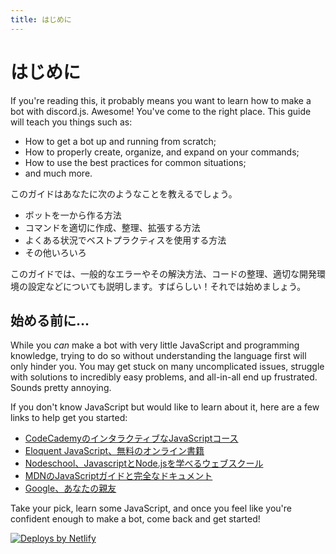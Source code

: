 ```yaml
---
title: はじめに
---
```


<!--
# Introduction
-->

# はじめに

If you're reading this, it probably means you want to learn how to make a bot with discord.js. Awesome! You've come to the right place.
This guide will teach you things such as:

* How to get a bot up and running from scratch;
* How to properly create, organize, and expand on your commands;
* How to use the best practices for common situations;
* and much more.

このガイドはあなたに次のようなことを教えるでしょう。

* ボットを一から作る方法
* コマンドを適切に作成、整理、拡張する方法
* よくある状況でベストプラクティスを使用する方法
* その他いろいろ

<!--
This guide will also cover subjects like common errors and how to solve them, keeping your code clean, setting up a proper development environment, etc.
Sounds good? Great! Let's get started, then.
-->

このガイドでは、一般的なエラーやその解決方法、コードの整理、適切な開発環境の設定などについても説明します。すばらしい！それでは始めましょう。

<!--
## Before you begin...
-->

## 始める前に...

While you _can_ make a bot with very little JavaScript and programming knowledge, trying to do so without understanding the language first will only hinder you. You may get stuck on many uncomplicated issues, struggle with solutions to incredibly easy problems, and all-in-all end up frustrated. Sounds pretty annoying.

If you don't know JavaScript but would like to learn about it, here are a few links to help get you started:

* [CodeCademyのインタラクティブなJavaScriptコース](https://www.codecademy.com/learn/learn-javascript)
* [Eloquent JavaScript、無料のオンライン書籍](http://eloquentjavascript.net/)
* [Nodeschool、JavascriptとNode.jsを学べるウェブスクール](https://nodeschool.io/)
* [MDNのJavaScriptガイドと完全なドキュメント](https://developer.mozilla.org/ja/docs/Web/JavaScript)
* [Google、あなたの親友](https://google.com)

Take your pick, learn some JavaScript, and once you feel like you're confident enough to make a bot, come back and get started!

<a href="https://www.netlify.com">
	<img src="https://www.netlify.com/img/global/badges/netlify-color-accent.svg" alt="Deploys by Netlify" />
</a>
